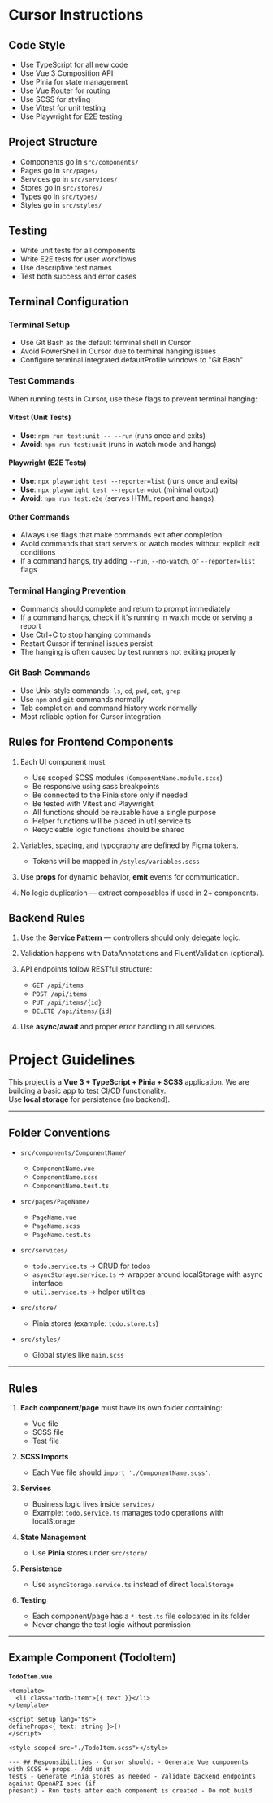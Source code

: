 # Cursor Instructions

## Code Style

- Use TypeScript for all new code
- Use Vue 3 Composition API
- Use Pinia for state management
- Use Vue Router for routing
- Use SCSS for styling
- Use Vitest for unit testing
- Use Playwright for E2E testing

## Project Structure

- Components go in `src/components/`
- Pages go in `src/pages/`
- Services go in `src/services/`
- Stores go in `src/stores/`
- Types go in `src/types/`
- Styles go in `src/styles/`

## Testing

- Write unit tests for all components
- Write E2E tests for user workflows
- Use descriptive test names
- Test both success and error cases

## Terminal Configuration

### Terminal Setup

- Use Git Bash as the default terminal shell in Cursor
- Avoid PowerShell in Cursor due to terminal hanging issues
- Configure terminal.integrated.defaultProfile.windows to "Git Bash"

### Test Commands

When running tests in Cursor, use these flags to prevent terminal hanging:

#### Vitest (Unit Tests)

- **Use**: `npm run test:unit -- --run` (runs once and exits)
- **Avoid**: `npm run test:unit` (runs in watch mode and hangs)

#### Playwright (E2E Tests)

- **Use**: `npx playwright test --reporter=list` (runs once and exits)
- **Use**: `npx playwright test --reporter=dot` (minimal output)
- **Avoid**: `npm run test:e2e` (serves HTML report and hangs)

#### Other Commands

- Always use flags that make commands exit after completion
- Avoid commands that start servers or watch modes without explicit exit conditions
- If a command hangs, try adding `--run`, `--no-watch`, or `--reporter=list` flags

### Terminal Hanging Prevention

- Commands should complete and return to prompt immediately
- If a command hangs, check if it's running in watch mode or serving a report
- Use Ctrl+C to stop hanging commands
- Restart Cursor if terminal issues persist
- The hanging is often caused by test runners not exiting properly

### Git Bash Commands

- Use Unix-style commands: `ls`, `cd`, `pwd`, `cat`, `grep`
- Use `npm` and `git` commands normally
- Tab completion and command history work normally
- Most reliable option for Cursor integration

## Rules for Frontend Components

1. Each UI component must:
   - Use scoped SCSS modules (`ComponentName.module.scss`)
   - Be responsive using sass breakpoints
   - Be connected to the Pinia store only if needed
   - Be tested with Vitest and Playwright
   - All functions should be reusable have a single purpose
   - Helper functions will be placed in util.service.ts
   - Recycleable logic functions should be shared

2. Variables, spacing, and typography are defined by Figma tokens.
   - Tokens will be mapped in `/styles/variables.scss`

3. Use **props** for dynamic behavior, **emit** events for communication.
4. No logic duplication — extract composables if used in 2+ components.

## Backend Rules

1. Use the **Service Pattern** — controllers should only delegate logic.
2. Validation happens with DataAnnotations and FluentValidation (optional).
3. API endpoints follow RESTful structure:
   - `GET /api/items`
   - `POST /api/items`
   - `PUT /api/items/{id}`
   - `DELETE /api/items/{id}`

4. Use **async/await** and proper error handling in all services.

# Project Guidelines

This project is a **Vue 3 + TypeScript + Pinia + SCSS** application.
We are building a basic app to test CI/CD functionality.  
Use **local storage** for persistence (no backend).

---

## Folder Conventions

- `src/components/ComponentName/`
  - `ComponentName.vue`
  - `ComponentName.scss`
  - `ComponentName.test.ts`

- `src/pages/PageName/`
  - `PageName.vue`
  - `PageName.scss`
  - `PageName.test.ts`

- `src/services/`
  - `todo.service.ts` → CRUD for todos
  - `asyncStorage.service.ts` → wrapper around localStorage with async interface
  - `util.service.ts` → helper utilities

- `src/store/`
  - Pinia stores (example: `todo.store.ts`)

- `src/styles/`
  - Global styles like `main.scss`

---

## Rules

1. **Each component/page** must have its own folder containing:
   - Vue file
   - SCSS file
   - Test file

2. **SCSS Imports**
   - Each Vue file should `import './ComponentName.scss'`.

3. **Services**
   - Business logic lives inside `services/`
   - Example: `todo.service.ts` manages todo operations with localStorage

4. **State Management**
   - Use **Pinia** stores under `src/store/`

5. **Persistence**
   - Use `asyncStorage.service.ts` instead of direct `localStorage`

6. **Testing**
   - Each component/page has a `*.test.ts` file colocated in its folder
   - Never change the test logic without permission

---

## Example Component (TodoItem)

**`TodoItem.vue`**

```vue
<template>
  <li class="todo-item">{{ text }}</li>
</template>

<script setup lang="ts">
defineProps<{ text: string }>()
</script>

<style scoped src="./TodoItem.scss"></style>

--- ## Responsibilities - Cursor should: - Generate Vue components with SCSS + props - Add unit
tests - Generate Pinia stores as needed - Validate backend endpoints against OpenAPI spec (if
present) - Run tests after each component is created - Do not build
```
